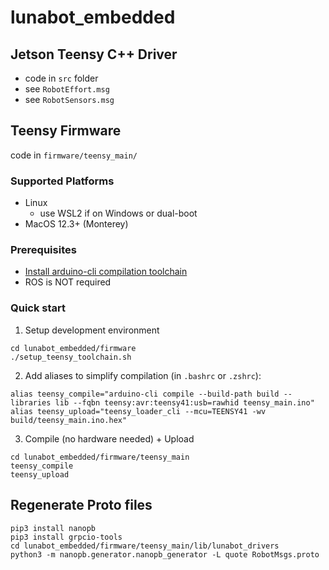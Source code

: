 # lunabot_embedded

## Jetson Teensy C++ Driver

- code in `src` folder
- see `RobotEffort.msg`
- see `RobotSensors.msg`

## Teensy Firmware

code in `firmware/teensy_main/`

### Supported Platforms
- Linux
  - use WSL2 if on Windows or dual-boot
- MacOS 12.3+ (Monterey)

### Prerequisites
- [Install arduino-cli compilation toolchain](https://arduino.github.io/arduino-cli/0.35/installation/#use-the-install-script)
- ROS is NOT required

### Quick start

1. Setup development environment 

```
cd lunabot_embedded/firmware
./setup_teensy_toolchain.sh
```

2. Add aliases to simplify compilation (in `.bashrc` or `.zshrc`):
```
alias teensy_compile="arduino-cli compile --build-path build --libraries lib --fqbn teensy:avr:teensy41:usb=rawhid teensy_main.ino"
alias teensy_upload="teensy_loader_cli --mcu=TEENSY41 -wv build/teensy_main.ino.hex"
```

3. Compile (no hardware needed) + Upload

```
cd lunabot_embedded/firmware/teensy_main
teensy_compile
teensy_upload
```

## Regenerate Proto files

```
pip3 install nanopb
pip3 install grpcio-tools
cd lunabot_embedded/firmware/teensy_main/lib/lunabot_drivers
python3 -m nanopb.generator.nanopb_generator -L quote RobotMsgs.proto
```
